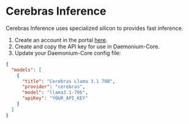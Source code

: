 # Cerebras Inference

Cerebras Inference uses specialized silicon to provides fast inference.

1. Create an account in the portal [here](https://cloud.cerebras.ai/).
2. Create and copy the API key for use in Daemonium-Core.
3. Update your Daemonium-Core config file:

```json title="config.json"
{
  "models": [
    {
      "title": "Cerebras Llama 3.1 70B",
      "provider": "cerebras",
      "model": "llama3.1-70b",
      "apiKey": "YOUR_API_KEY"
    }
  ]
}
```
